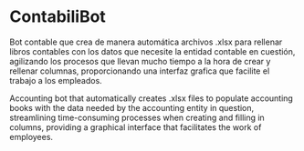 # ContabiliBot
Bot contable que crea de manera automática archivos .xlsx para rellenar libros contables con los datos que necesite la entidad contable en cuestión, agilizando los procesos que llevan mucho tiempo a la hora de crear y rellenar columnas, proporcionando una interfaz grafica que facilite el trabajo a los empleados.

Accounting bot that automatically creates .xlsx files to populate accounting books with the data needed by the accounting entity in question, streamlining time-consuming processes when creating and filling in columns, providing a graphical interface that facilitates the work of employees.
